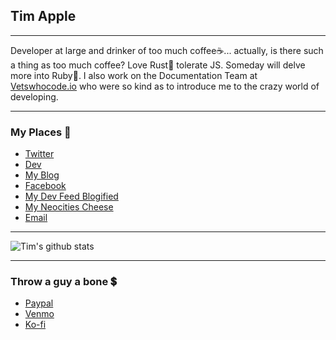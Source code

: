 ## Tim Apple

---

Developer at large and drinker of too much coffee☕... actually, is there such a thing as too much coffee? Love Rust🦀 tolerate JS. Someday will delve more into Ruby💎. 
I also work on the Documentation Team at [Vetswhocode.io](https://vetswhocode.io) who were so kind as to introduce me to the crazy world of developing.

---

### My Places 💌
* [Twitter](https://twitter.com/righteouscode)
* [Dev](https://dev.to/thevetdev)
* [My Blog](https://timapple.dev)
* [Facebook](https://fb.com/tapple233066)
* [My Dev Feed Blogified](https://thevet.dev)
* [My Neocities Cheese](https://timapple.neocities.org/)
* [Email](mailto:timapple@fastmail.com)

---

![Tim's github stats](https://github-readme-stats.vercel.app/api?username=HeyTimApple)

---

### Throw a guy a bone 💲

* [Paypal](https://paypal.me/vetdev)
* [Venmo](https://www.venmo.com/thevetdev)
* [Ko-fi](https://ko-fi.com/thevetdev)

<!--
**TheVetDev/TheVetDev** is a ✨ _special_ ✨ repository because its `README.md` (this file) appears on your GitHub profile.

Here are some ideas to get you started:

- 🔭 I’m currently working on ...
- 🌱 I’m currently learning ...
- 👯 I’m looking to collaborate on ...
- 🤔 I’m looking for help with ...
- 💬 Ask me about ...
- 📫 How to reach me: ...
- 😄 Pronouns: ...
- ⚡ Fun fact: ...
-->
